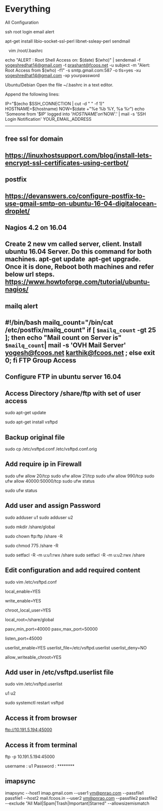 # Everything
All Configuration


ssh root login email alert

apt-get install libio-socket-ssl-perl libnet-ssleay-perl sendmail

   vim /root/.bashrc
   
echo "ALERT : Root Shell Access on: $(date) $(who)" | sendemail -f yogeshredhat14@gmail.com -t prashant@fcoos.net -u subject -m "Alert: Root Access from $(who) -f1" -s smtp.gmail.com:587 -o tls=yes -xu yogeshredhat14@gmail.com -xp yourpassword 


Ubuntu/Debian
Open the file ~/.bashrc in a text editor.

Append the following lines:

IP="$(echo $SSH_CONNECTION | cut -d " " -f 1)"
HOSTNAME=$(hostname)
NOW=$(date +"%e %b %Y, %a %r")
echo 'Someone from '$IP' logged into '$HOSTNAME' on '$NOW'.' | mail -s 'SSH Login Notification' YOUR_EMAIL_ADDRESS

-------------------------------------------------------------------------------------------------
free ssl for domain
---------------------
https://linuxhostsupport.com/blog/install-lets-encrypt-ssl-certificates-using-certbot/
-----------------------------------------------------------------------------------------------
postfix
---------
https://devanswers.co/configure-postfix-to-use-gmail-smtp-on-ubuntu-16-04-digitalocean-droplet/
-----------------------------------------------------------------------------------------------------------
Nagios 4.2 on 16.04
------------------------
Create 2 new vm called server, client. Install ubuntu 16.04 Server.
Do this command for both machines. apt-get update  apt-get upgrade.
Once it is done, Reboot both machines and refer below url steps.
https://www.howtoforge.com/tutorial/ubuntu-nagios/
------------------------------------------------------------------------------------------------------------------
mailq alert
-------------
#!/bin/bash 
mailq_count="/bin/cat /etc/postfix/mailq_count" 
if [ `$mailq_count` -gt 25 ]; then echo "Mail count on Server is" `$mailq_count`| mail -s 'OVH Mail Server' yogesh@fcoos.net karthik@fcoos.net ; 
else 
exit 0; 
fi 
FTP Group Access
----------------------
Configure FTP in ubuntu server 16.04
------------------------------------

Access Directory /share/ftp with set of user access
----------------------------------------------------

sudo apt-get update

sudo apt-get install vsftpd

Backup original file
--------------------

sudo cp /etc/vsftpd.conf /etc/vsftpd.conf.orig

Add require ip in Firewall
--------------------------

sudo ufw allow 20/tcp
sudo ufw allow 21/tcp
sudo ufw allow 990/tcp
sudo ufw allow 40000:50000/tcp
sudo ufw status

sudo ufw status

Add user and assign Password
-----------------------------
sudo adduser u1
sudo adduser u2

sudo mkdir /share/global

sudo chown ftp:ftp /share -R

sudo chmod 775 /share -R

sudo setfacl -R -m u:u1:rwx /share
sudo setfacl -R -m u:u2:rwx /share

Edit configuration and add required content
-------------------------------------------
sudo vim /etc/vsftpd.conf

local_enable=YES

write_enable=YES

chroot_local_user=YES

local_root=/share/global

pasv_min_port=40000
pasv_max_port=50000

listen_port=45000

userlist_enable=YES
userlist_file=/etc/vsftpd.userlist
userlist_deny=NO

allow_writeable_chroot=YES

Add user in /etc/vsftpd.userlist file
-------------------------------------

sudo vim /etc/vsftpd.userlist

u1
u2

sudo systemctl restart vsftpd


Access it from browser
-----------------------

ftp://10.191.5.194:45000

Access it from terminal
-----------------------

ftp -p 10.191.5.194:45000

username : u1
Password : ********

imapsync
-----------
imapsync --host1 imap.gmail.com --user1 vm@pnrao.com --passfile1 passfile1 --host2 mail.fcoos.in --user2 vm@pnrao.com --passfile2 passfile2 --exclude "All Mail|Spam|Trash|Important|Starred" --allowsizemismatch 



